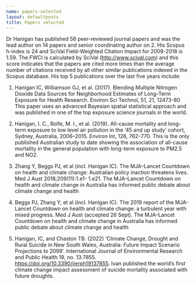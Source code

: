 ```yaml
---
name: papers-selected
layout: defaultposts
title: Papers selected
---
```


Dr Hanigan has published 56 peer-reviewed journal papers and was the lead author on 14 papers and senior coordinating author on 2. His Scopus h-index is 24 and SciVal Field-Weighted Citation Impact for 2009-2018 is 1.59. The FWCI is calculated by SciVal (http://www.scival.com) and this score indicates that the papers are cited more times than the average number of citations received by all other similar publications indexed in the Scopus database. His top 5 publications over the last five years include: 

1.    Hanigan IC, Williamson GJ, et al. (2017). Blending Multiple Nitrogen Dioxide Data Sources for Neighborhood Estimates of Long-Term Exposure for Health Research. Environ Sci Technol, 51, 21, 12473-80 This paper uses an advanced Bayesian spatial statistical approach and was published in one of the top exposure science journals in the world.  

  

1.    Hanigan, I. C., Rolfe, M. I., et al. (2019). All-cause mortality and long-term exposure to low level air pollution in the ‘45 and up study’ cohort, Sydney, Australia, 2006–2015. Environ Int, 126, 762–770.  This is the only published Australian study to date showing the association of all-cause mortality in the general population with long-term exposure to PM2.5 and NO2.  

  

1.    Zhang Y, Beggs PJ, et al (incl. Hanigan IC). The MJA–Lancet Countdown on health and climate change: Australian policy inaction threatens lives. Med J Aust 2018;209(11):1.e1- 1.e21. The MJA–Lancet Countdown on health and climate change in Australia has informed public debate about climate change and health   

  

1.    Beggs PJ, Zhang Y, et al (incl. Hanigan IC). The 2019 report of the MJA-Lancet Countdown on health and climate change: a turbulent year with mixed progress. Med J Aust (accepted 26 Sept). The MJA–Lancet Countdown on health and climate change in Australia has informed public debate about climate change and health   

  

1.    Hanigan, IC, and Chaston TB. (2022) ‘Climate Change, Drought and Rural Suicide in New South Wales, Australia: Future Impact Scenario Projections to 2099’. International Journal of Environmental Research and Public Health 19, no. 13:7855. https://doi.org/10.3390/ijerph19137855. Ivan published the world’s first climate change impact assessment of suicide mortality associated with future droughts.      

